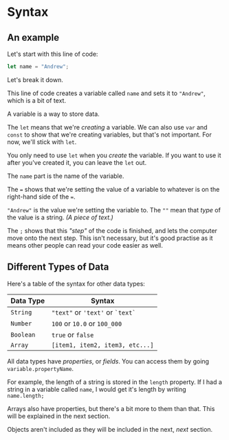# Syntax

## An example

Let's start with this line of code:
```js
let name = "Andrew";
```

Let's break it down.

This line of code creates a variable called `name` and sets it to `"Andrew"`, which is a bit of text.

A variable is a way to store data.

The `let` means that we're *creating* a variable. We can also use `var` and `const` to show that we're creating variables, but that's not important. For now, we'll stick with `let`.

You only need to use `let` when you *create* the variable. If you want to use it after you've created it, you can leave the `let` out.

The `name` part is the name of the variable.

The `=` shows that we're setting the value of a variable to whatever is on the right-hand side of the `=`.

`"Andrew"` is the value we're setting the variable to. The `""` mean that *type* of the value is a string. *(A piece of text.)*

The `;` shows that this *"step"* of the code is finished, and lets the computer move onto the next step. This isn't necessary, but it's good practise as it means other people can read your code easier as well.

## Different Types of Data

Here's a table of the syntax for other data types:

Data Type | Syntax
----------|-------------------------------
`String`  | `"text"` or `'text'` or `` `text` ``
`Number`  | `100` or `10.0` or `100_000`
`Boolean` | `true` or `false`
`Array`   | `[item1, item2, item3, etc...]`

All data types have *properties*, or *fields*. You can access them by going `variable.propertyName`.

For example, the length of a string is stored in the `length` property. If I had a string in a variable called `name`, I would get it's length by writing `name.length;`

Arrays also have properties, but there's a bit more to them than that. This will be explained in the next section.

Objects aren't included as they will be included in the next, *next* section.